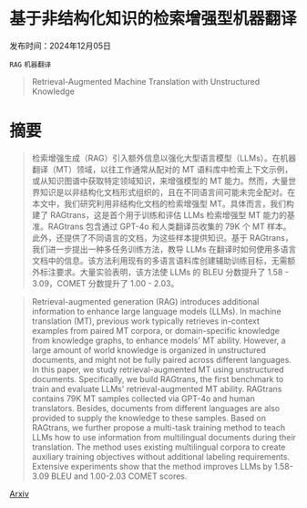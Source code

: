 # 基于非结构化知识的检索增强型机器翻译

发布时间：2024年12月05日

`RAG` `机器翻译`

> Retrieval-Augmented Machine Translation with Unstructured Knowledge

# 摘要

> 检索增强生成（RAG）引入额外信息以强化大型语言模型（LLMs）。在机器翻译（MT）领域，以往工作通常从配对的 MT 语料库中检索上下文示例，或从知识图谱中获取特定领域知识，来增强模型的 MT 能力。然而，大量世界知识是以非结构化文档形式组织的，且在不同语言间可能未完全配对。在本文中，我们研究利用非结构化文档的检索增强型 MT。具体而言，我们构建了 RAGtrans，这是首个用于训练和评估 LLMs 检索增强型 MT 能力的基准。RAGtrans 包含通过 GPT-4o 和人类翻译员收集的 79K 个 MT 样本。此外，还提供了不同语言的文档，为这些样本提供知识。基于 RAGtrans，我们进一步提出一种多任务训练方法，教导 LLMs 在翻译时如何使用多语言文档中的信息。该方法利用现有的多语言语料库创建辅助训练目标，无需额外标注要求。大量实验表明，该方法使 LLMs 的 BLEU 分数提升了 1.58 - 3.09，COMET 分数提升了 1.00 - 2.03。

> Retrieval-augmented generation (RAG) introduces additional information to enhance large language models (LLMs). In machine translation (MT), previous work typically retrieves in-context examples from paired MT corpora, or domain-specific knowledge from knowledge graphs, to enhance models' MT ability. However, a large amount of world knowledge is organized in unstructured documents, and might not be fully paired across different languages. In this paper, we study retrieval-augmented MT using unstructured documents. Specifically, we build RAGtrans, the first benchmark to train and evaluate LLMs' retrieval-augmented MT ability. RAGtrans contains 79K MT samples collected via GPT-4o and human translators. Besides, documents from different languages are also provided to supply the knowledge to these samples. Based on RAGtrans, we further propose a multi-task training method to teach LLMs how to use information from multilingual documents during their translation. The method uses existing multilingual corpora to create auxiliary training objectives without additional labeling requirements. Extensive experiments show that the method improves LLMs by 1.58-3.09 BLEU and 1.00-2.03 COMET scores.

[Arxiv](https://arxiv.org/abs/2412.04342)